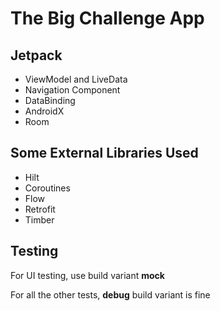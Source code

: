 # The Big Challenge App

## Jetpack

- ViewModel and LiveData
- Navigation Component
- DataBinding
- AndroidX
- Room

## Some External Libraries Used

- Hilt
- Coroutines
- Flow
- Retrofit
- Timber

## Testing

For UI testing, use build variant **mock**

For all the other tests, **debug** build variant is fine